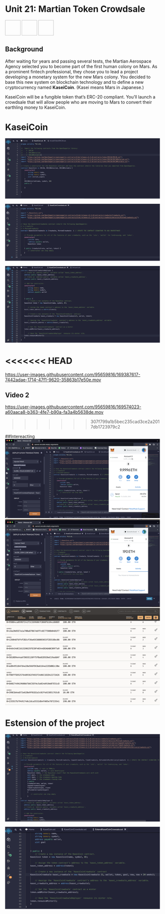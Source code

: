 # Unit 21: Martian Token Crowdsale
<img svc = "images/Newplanet.png" width="50" height="50">
<img svc = "images/Newplanet.png" width="50" height="50">

<img svc = "image/kasei1.png" width="50" height="50">


## Background

After waiting for years and passing several tests, the Martian Aerospace Agency selected you to become part of the first human colony on Mars. As a prominent fintech professional, they chose you to lead a project developing a monetary system for the new Mars colony. You decided to base this new system on blockchain technology and to define a new cryptocurrency named **KaseiCoin**. (Kasei means Mars in Japanese.)

KaseiCoin will be a fungible token that’s ERC-20 compliant. You’ll launch a crowdsale that will allow people who are moving to Mars to convert their earthling money to KaseiCoin.


# KaseiCoin
![](image/kasei1.png)

![](image/kasei2.png)

![](image/kasei3.png)





<<<<<<< HEAD
=======
https://user-images.githubusercontent.com/95659816/169387617-7442adae-1714-47f1-9620-35863b17e50e.mov
## Video 2
https://user-images.githubusercontent.com/95659816/169574023-a60aaca8-b363-4fe7-b90a-fa3a4b5638de.mov
>>>>>>> 307f799a1b5bec235cad3ce2a2017db1723979c2

##Intereacting 
![](image/SendEth.png)
![](image/RecieveEth.png)
![](image/Ganash.png)


# Estension of the project

![](image/ExtendKasei.png)

![](image/ExtendKasei1.png)


